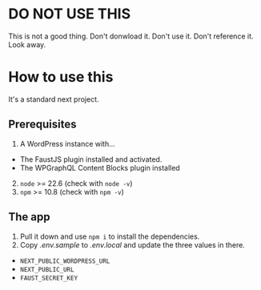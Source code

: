 # DO NOT USE THIS
This is not a good thing. Don't donwload it. Don't use it. Don't reference it. Look away.

# How to use this
It's a standard next project.

## Prerequisites
1. A WordPress instance with…
  - The FaustJS plugin installed and activated.
  - The WPGraphQL Content Blocks plugin installed
2. `node` >= 22.6 (check with `node -v`)
3. `npm` >= 10.8 (check with `npm -v`)


## The app

1. Pull it down and use `npm i` to install the dependencies.
2. Copy _.env.sample_ to _.env.local_ and update the three values in there.
  - `NEXT_PUBLIC_WORDPRESS_URL`
  - `NEXT_PUBLIC_URL`
  - `FAUST_SECRET_KEY`
